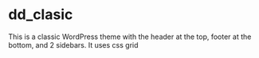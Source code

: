 # dd_clasic
This is a classic WordPress theme with the header at the top, footer at the bottom, and 2 sidebars. It uses css grid
